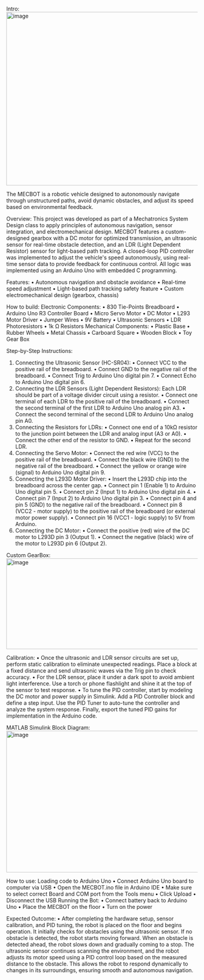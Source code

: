 Intro: 
<img width="779" height="457" alt="image" src="https://github.com/user-attachments/assets/20915634-5525-4e46-8589-eec0e85e5fc7" />



The MECBOT is a robotic vehicle designed to autonomously navigate through unstructured paths, avoid dynamic obstacles, and adjust its speed based on environmental feedback.

Overview: 
This project was developed as part of a Mechatronics System Design class to apply principles of autonomous navigation, sensor integration, and electromechanical design. MECBOT features a custom-designed gearbox with a DC motor for optimized transmission, an ultrasonic sensor for real-time obstacle detection, and an LDR (Light Dependent Resistor) sensor for light-based path tracking. A closed-loop PID controller was implemented to adjust the vehicle's speed autonomously, using real-time sensor data to provide feedback for continuous control. All logic was implemented using an Arduino Uno with embedded C programming.

Features: 
•	Autonomous navigation and obstacle avoidance
•	Real-time speed adjustment
•	Light-based path tracking safety feature
•	Custom electromechanical design (gearbox, chassis)

How to build:
Electronic Components:
•	830 Tie-Points Breadboard
•	Arduino Uno R3 Controller Board
•	Micro Servo Motor
•	DC Motor
•	L293 Motor Driver
•	Jumper Wires
•	9V Battery
•	Ultrasonic Sensors 
•	LDR Photoresistors 
•	1k Ω Resistors
Mechanical Components:
•	Plastic Base
•	Rubber Wheels
•	Metal Chassis
•	Carboard Square
•	Wooden Block
•	Toy Gear Box

Step-by-Step Instructions:
1. Connecting the Ultrasonic Sensor (HC-SR04):
•	Connect VCC to the positive rail of the breadboard.
•	Connect GND to the negative rail of the breadboard.
•	Connect Trig to Arduino Uno digital pin 7.
•	Connect Echo to Arduino Uno digital pin 6.
2. Connecting the LDR Sensors (Light Dependent Resistors):
Each LDR should be part of a voltage divider circuit using a resistor.
•	Connect one terminal of each LDR to the positive rail of the breadboard.
•	Connect the second terminal of the first LDR to Arduino Uno analog pin A3.
•	Connect the second terminal of the second LDR to Arduino Uno analog pin A0.
3. Connecting the Resistors for LDRs:
•	Connect one end of a 10kΩ resistor to the junction point between the LDR and analog input (A3 or A0).
•	Connect the other end of the resistor to GND.
•	Repeat for the second LDR.
4. Connecting the Servo Motor:
•	Connect the red wire (VCC) to the positive rail of the breadboard.
•	Connect the black wire (GND) to the negative rail of the breadboard.
•	Connect the yellow or orange wire (signal) to Arduino Uno digital pin 9.
5. Connecting the L293D Motor Driver:
•	Insert the L293D chip into the breadboard across the center gap.
•	Connect pin 1 (Enable 1) to Arduino Uno digital pin 5.
•	Connect pin 2 (Input 1) to Arduino Uno digital pin 4.
•	Connect pin 7 (Input 2) to Arduino Uno digital pin 3.
•	Connect pin 4 and pin 5 (GND) to the negative rail of the breadboard.
•	Connect pin 8 (VCC2 - motor supply) to the positive rail of the breadboard (or external motor power supply).
•	Connect pin 16 (VCC1 - logic supply) to 5V from Arduino.
6. Connecting the DC Motor:
•	Connect the positive (red) wire of the DC motor to L293D pin 3 (Output 1).
•	Connect the negative (black) wire of the motor to L293D pin 6 (Output 2).

Custom GearBox: <img width="710" height="239" alt="image" src="https://github.com/user-attachments/assets/7a029ec5-aa36-4188-8e2b-2a9e6de8a7f1" />

Calibration: 
•	Once the ultrasonic and LDR sensor circuits are set up, perform static calibration to eliminate unexpected readings. Place a block at a fixed distance and send ultrasonic waves via the Trig pin to check accuracy.
•	For the LDR sensor, place it under a dark spot to avoid ambient light interference. Use a torch or phone flashlight and shine it at the top of the sensor to test response.
•	To tune the PID controller, start by modeling the DC motor and power supply in Simulink. Add a PID Controller block and define a step input. Use the PID Tuner to auto-tune the controller and analyze the system response. Finally, export the tuned PID gains for implementation in the Arduino code.

MATLAB Simulink Block Diagram: 
<img width="948" height="373" alt="image" src="https://github.com/user-attachments/assets/d71598e8-1814-471b-96de-5e2f74f7d6fd" />



How to use:
Loading code to Arduino Uno
•	Connect Arduino Uno board to computer via USB
•	Open the MECBOT.ino file in Arduino IDE
•	Make sure to select correct Board and COM port from the Tools menu
•	Click Upload 
•	Disconnect the USB 
Running the Bot:
•	Connect battery back to Arduino Uno
•	Place the MECBOT on the floor
•	Turn on the power

Expected Outcome:
•	After completing the hardware setup, sensor calibration, and PID tuning, the robot is placed on the floor and begins operation. It initially checks for obstacles using the ultrasonic sensor. If no obstacle is detected, the robot starts moving forward. When an obstacle is detected ahead, the robot slows down and gradually coming to a stop. The ultrasonic sensor continues scanning the environment, and the robot adjusts its motor speed using a PID control loop based on the measured distance to the obstacle. This allows the robot to respond dynamically to changes in its surroundings, ensuring smooth and autonomous navigation.
